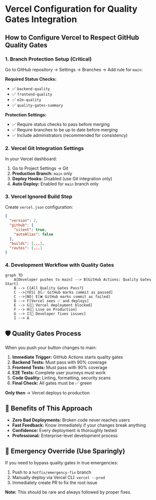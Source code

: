 # Vercel Configuration for Quality Gates Integration

## How to Configure Vercel to Respect GitHub Quality Gates

### 1. **Branch Protection Setup (Critical)**

Go to GitHub repository → Settings → Branches → Add rule for `main`:

**Required Status Checks:**
- ✅ `backend-quality`
- ✅ `frontend-quality`
- ✅ `e2e-quality`
- ✅ `quality-gates-summary`

**Protection Settings:**
- ✅ Require status checks to pass before merging
- ✅ Require branches to be up to date before merging
- ✅ Include administrators (recommended for consistency)

### 2. **Vercel Git Integration Settings**

In your Vercel dashboard:

1. Go to Project Settings → Git
2. **Production Branch:** `main` only
3. **Deploy Hooks:** Disabled (use Git integration only)
4. **Auto Deploy:** Enabled for `main` branch only

### 3. **Vercel Ignored Build Step**

Create `vercel.json` configuration:

```json
{
  "version": 2,
  "github": {
    "silent": true,
    "autoAlias": false
  },
  "builds": [...],
  "routes": [...]
}
```

### 4. **Development Workflow with Quality Gates**

```mermaid
graph TD
    A[Developer pushes to main] --> B[GitHub Actions: Quality Gates Start]
    B --> C{All Quality Gates Pass?}
    C -->|YES| D[✅ GitHub marks commit as passed]
    C -->|NO| E[❌ GitHub marks commit as failed]
    D --> F[Vercel sees ✅ and deploys]
    E --> G[🚫 Vercel deployment blocked]
    F --> H[🚀 Live on Production]
    G --> I[🔧 Developer fixes issues]
    I --> A
```

## 🛡️ **Quality Gates Process**

When you push your button changes to main:

1. **Immediate Trigger:** GitHub Actions starts quality gates
2. **Backend Tests:** Must pass with 90% coverage
3. **Frontend Tests:** Must pass with 90% coverage
4. **E2E Tests:** Complete user journeys must work
5. **Code Quality:** Linting, formatting, security scans
6. **Final Check:** All gates must be ✅ green

**Only then** → Vercel deploys to production

## 🚀 **Benefits of This Approach**

- **Zero Bad Deployments:** Broken code never reaches users
- **Fast Feedback:** Know immediately if your changes break anything
- **Confidence:** Every deployment is thoroughly tested
- **Professional:** Enterprise-level development process

## 🔧 **Emergency Override (Use Sparingly)**

If you need to bypass quality gates in true emergencies:

1. Push to a `hotfix/emergency-fix` branch
2. Manually deploy via Vercel CLI: `vercel --prod`
3. Immediately create PR to fix the root issue

**Note:** This should be rare and always followed by proper fixes.
